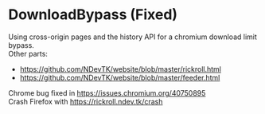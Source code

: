 # DownloadBypass (Fixed)
Using cross-origin pages and the history API for a chromium download limit bypass.  
Other parts:
- <https://github.com/NDevTK/website/blob/master/rickroll.html>
- <https://github.com/NDevTK/website/blob/master/feeder.html>

Chrome bug fixed in <https://issues.chromium.org/40750895>  
Crash Firefox with <https://rickroll.ndev.tk/crash>
